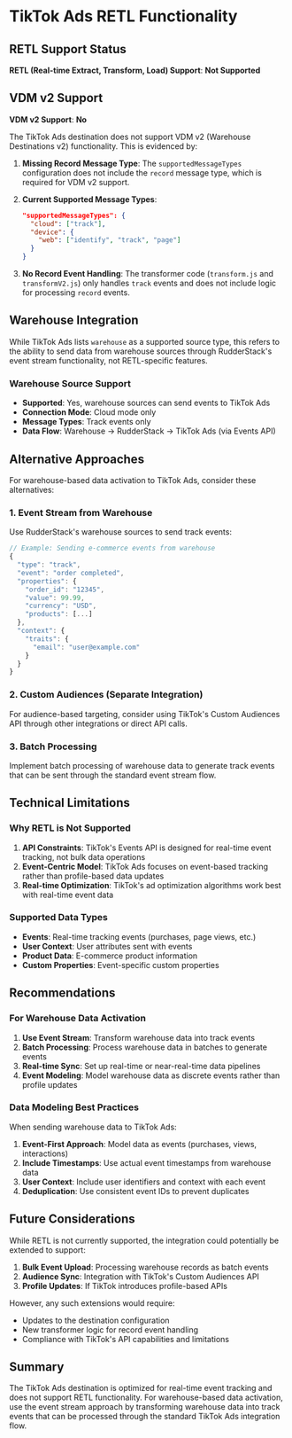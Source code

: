 # TikTok Ads RETL Functionality

## RETL Support Status

**RETL (Real-time Extract, Transform, Load) Support**: **Not Supported**

## VDM v2 Support

**VDM v2 Support**: **No**

The TikTok Ads destination does not support VDM v2 (Warehouse Destinations v2) functionality. This is evidenced by:

1. **Missing Record Message Type**: The `supportedMessageTypes` configuration does not include the `record` message type, which is required for VDM v2 support.

2. **Current Supported Message Types**:
   ```json
   "supportedMessageTypes": {
     "cloud": ["track"],
     "device": {
       "web": ["identify", "track", "page"]
     }
   }
   ```

3. **No Record Event Handling**: The transformer code (`transform.js` and `transformV2.js`) only handles `track` events and does not include logic for processing `record` events.

## Warehouse Integration

While TikTok Ads lists `warehouse` as a supported source type, this refers to the ability to send data from warehouse sources through RudderStack's event stream functionality, not RETL-specific features.

### Warehouse Source Support

- **Supported**: Yes, warehouse sources can send events to TikTok Ads
- **Connection Mode**: Cloud mode only
- **Message Types**: Track events only
- **Data Flow**: Warehouse → RudderStack → TikTok Ads (via Events API)

## Alternative Approaches

For warehouse-based data activation to TikTok Ads, consider these alternatives:

### 1. Event Stream from Warehouse

Use RudderStack's warehouse sources to send track events:

```javascript
// Example: Sending e-commerce events from warehouse
{
  "type": "track",
  "event": "order completed",
  "properties": {
    "order_id": "12345",
    "value": 99.99,
    "currency": "USD",
    "products": [...]
  },
  "context": {
    "traits": {
      "email": "user@example.com"
    }
  }
}
```

### 2. Custom Audiences (Separate Integration)

For audience-based targeting, consider using TikTok's Custom Audiences API through other integrations or direct API calls.

### 3. Batch Processing

Implement batch processing of warehouse data to generate track events that can be sent through the standard event stream flow.

## Technical Limitations

### Why RETL is Not Supported

1. **API Constraints**: TikTok's Events API is designed for real-time event tracking, not bulk data operations
2. **Event-Centric Model**: TikTok Ads focuses on event-based tracking rather than profile-based data updates
3. **Real-time Optimization**: TikTok's ad optimization algorithms work best with real-time event data

### Supported Data Types

- **Events**: Real-time tracking events (purchases, page views, etc.)
- **User Context**: User attributes sent with events
- **Product Data**: E-commerce product information
- **Custom Properties**: Event-specific custom properties

## Recommendations

### For Warehouse Data Activation

1. **Use Event Stream**: Transform warehouse data into track events
2. **Batch Processing**: Process warehouse data in batches to generate events
3. **Real-time Sync**: Set up real-time or near-real-time data pipelines
4. **Event Modeling**: Model warehouse data as discrete events rather than profile updates

### Data Modeling Best Practices

When sending warehouse data to TikTok Ads:

1. **Event-First Approach**: Model data as events (purchases, views, interactions)
2. **Include Timestamps**: Use actual event timestamps from warehouse data
3. **User Context**: Include user identifiers and context with each event
4. **Deduplication**: Use consistent event IDs to prevent duplicates

## Future Considerations

While RETL is not currently supported, the integration could potentially be extended to support:

1. **Bulk Event Upload**: Processing warehouse records as batch events
2. **Audience Sync**: Integration with TikTok's Custom Audiences API
3. **Profile Updates**: If TikTok introduces profile-based APIs

However, any such extensions would require:
- Updates to the destination configuration
- New transformer logic for record event handling
- Compliance with TikTok's API capabilities and limitations

## Summary

The TikTok Ads destination is optimized for real-time event tracking and does not support RETL functionality. For warehouse-based data activation, use the event stream approach by transforming warehouse data into track events that can be processed through the standard TikTok Ads integration flow.
